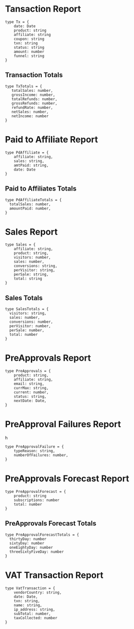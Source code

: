 <h1>Tansaction Report</h1>

```
type Tx = {
    date: Date
    product: string
    affiliate: string
    coupon: string
    txn: string
    status: string
    amount: number
    funnel: string
}
```

<h2>Transaction Totals</h2>

```
type TxTotals = {
   totalSales: number, 
   grossIncome: number, 
   totalRefunds: number, 
   grossRefunds: number,
   refundRate: number,
   netSales: number, 
   netIncome: number
}
```

<h1>Paid to Affiliate Report</h1>

```
type PdAffiliate = {
    affiliate: string,
    sales: string,
    amtPaid: string,
    date: Date
}
```

<h2>Paid to Affiliates Totals</h2>

```
type PdAffiliateTotals = {
  totalSales: number,
  amountPaid: number, 
}
```

<h1>Sales Report</h1>

```
type Sales = {
    affiliate: string,
    product: string,
    visitors: number, 
    sales: number, 
    conversions: string, 
    perVisitor: string, 
    perSale: string, 
    total: string
}
```

<h2>Sales Totals</h2>

```
type SalesTotals = {
  visitors: string, 
  sales: number, 
  conversions: number, 
  perVisitor: number, 
  perSale: number, 
  total: number
}
```

<h1>PreApprovals Report</h1>

```
type PreApprovals = {
    product: string,
    affiliate: string,
    email: string, 
    currMax: string,
    current: number, 
    status: string, 
    nextDate: Date,
}
```

<h1>PreApproval Failures Report</h1>h

```
type PreApprovalFailure = {
    typeReason: string, 
    numberOfFailures: number,
}
```

<h1>PreApprovals Forecast Report</h1>

```
type PreApprovalForecast = {
    product: string
    subscriptions: number
    total: number
}
```

<h2>PreApprovals Forecast Totals </h2>

```
type PreApprovalForecastTotals = {
  thirtyDay: number
  sixtyDay: number
  oneEightyDay: number
  threeSixtyFiveDay: number
}
```

<h1>VAT Transaction Report</h1>

```
type VatTransaction = {
    vendorCountry: string, 
    date: Date, 
    txn: string, 
    name: string, 
    ip_address: string, 
    subTotal: number, 
    taxCollected: number
}
```
